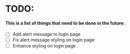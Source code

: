 # TODO:
#### This is a list of things that need to be done in the future:

- [ ] Add alert message to login page
- [ ] Fix alert message styling on login page
- [ ] Enhance styling on login page